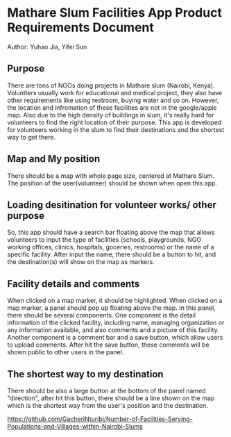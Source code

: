 # Mathare Slum Facilities App Product Requirements Document

Author: Yuhao Jia, Yifei Sun

## Purpose
There are tons of NGOs doing projects in Mathare slum (Nairobi, Kenya). Voluntters usually work for educational and medical project, they also have other requirements like using restroom, buying water and so on. However, the location and infromation of these facilities are not in the google/apple map. Also due to the high density of buildings in slum, it's really hard for volunteers to find the right location of their purpose. 
This app is developed for volunteers working in the slum to find their destinations and the shortest way to get there.


## Map and My position
There should be a map with whole page size, centered at Mathare Slum.
The position of the user(volunteer) should be shown when open this app.


## Loading desitination for volunteer works/ other purpose
So, this app should have a search bar floating above the map that allows volunteers to input the type of facilities (schools, playgrounds, NGO working offices, clinics, hospitals, goceries, restrooms) or the name of a specific facility.
After input the name, there should be a button to hit, and the destination(s) will show on the map as markers.


## Facility details and comments
When clicked on a map marker, it should be highlighted.
When clicked on a map marker, a panel should pop up floating above the map. In this panel, there should be several components.
One component is the detail information of the clicked facility, including name, managing organization or any information available, and also comments and a picture of this facility.
Another component is a comment bar and a save button, which allow users to upload comments. After hit the save button, these comments will be shown public to other users in the panel.


## The shortest way to my destination
There should be also a large button at the bottom of the panel named "direction", after hit this button, there should be a line shown on the map which is the shortest way from the user's position and the destination.

https://github.com/GacheriNturibi/Number-of-Facilities-Serving-Populations-and-Villages-within-Nairobi-Slums
